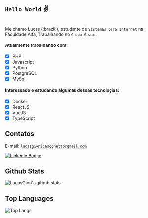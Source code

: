 ## <code>Hello World</code> :v:
<br>
Me chamo Lucas (:brazil:), estudante de <code>Sistemas para Internet</code> na Faculdade Alfa, Trabalhando no  <code>Grupo Gazin</code>.
<br>

#### Atualmente trabalhando com:

- [x] PHP
- [x] Javascript
- [x] Python
- [x] PostgreSQL
- [x] MySql.

#### Interessado e estudando algumas dessas tecnologias:

- [x] Docker
- [x] ReactJS
- [x] VueJS
- [x] TypeScript

## Contatos
E-mail: <code>lucasgioricesconetto@gmail.com</code>

[![Linkedin Badge](https://img.shields.io/badge/-LinkedIn-blue?style=flat-square&logo=Linkedin&logoColor=white&link=https://www.linkedin.com/in/lucasgiori)](https://www.linkedin.com/in/lucasgiori/)


## Github Stats

![LucasGiori's github stats](https://github-readme-stats.vercel.app/api?username=LucasGiori)

## Top Languages
![Top Langs](https://github-readme-stats.vercel.app/api/top-langs/?username=LucasGiori&hide=Jupyter%20Notebook,HTML&langs_count=8&layout=compact)
